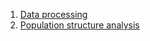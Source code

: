 1. [Data processing](https://github.com/fenciso13/Potato_MSU/blob/master/1.%20Data_processing.md)
2. [Population structure analysis](https://github.com/fenciso13/Potato_MSU/blob/master/2.%20Population%20structure.md)
